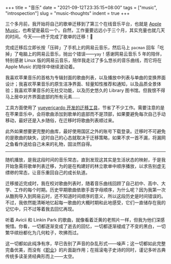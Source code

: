 +++
title = "音乐"
date = "2021-09-12T23:35:15+08:00"
tags = ["music", "introspection"]
slug = "music-thoughts"
indent = true
+++

三个多月前，我开始将自己的歌单迁移到了第三个在线音乐平台，也就是 [Apple Music](/life/apple-music/)，也希望是最后一个。自然，工作量要远远小于三个月，其实充量也就几天的时间。今天——终于完成了歌单的迁移！🎉

完成迁移后立即长按「压碎」了手机上的网易云音乐，然后马上 `pacman` 回车「吃掉」了电脑上的网易云音乐，抛出个错误——`yay`！感谢网易云音乐 5 年的陪伴，特别感谢 Linux 版的网易云音乐，陪伴我走过了多么悠长的音乐曲线，而它将在 Apple Music 的陪伴中继续波动着。

我喜欢苹果音乐的首格为专辑封面的歌曲列表，以及播放中列表与单曲的变换界面设计；我喜欢苹果音乐的原生洁净界面、轻量知性推荐和通知，以及品质全景体验；我喜欢苹果音乐的无社交功能，以及历史悠久的 Library 图书馆。但我恨不得马上居中对齐界面底部的所有元素……

工具方面使用了 [yueyericardo 开发的迁移工具](https://github.com/yueyericardo/Netease-to-Youtube-or-Spotify)，节省了不少工作。需要注意的是在苹果音乐中，会将歌曲添加到歌单的底部而不是顶部，如果要避免每次自己手动移动，最好还是入乡随俗，在迁移时将歌曲列表顺过来。

此外如果想要更完整的曲库，最好使用国区之外的账号下载登录。迁移时不可避免的是歌曲的缺失，这时自己的心态就取决于迁移策略，如果不求一首不漏，将漏网之鱼看作送给自己未来的礼物，固淡然自得。

---

随机播放，是我这段时间的音乐常态，直到发现这其实是生活状态的映射，于是我开始急需将歌单列表迁移，为的是在构建好的林立歌单中顺序播放，以求告别虚无缥缈的常态，让音乐重回自己的成长轨道。

迁移接近完成时，我在校对歌曲列表时，随着音乐曲线回顾了自己初中、高中、大学、工作的每个时期。历史早期歌曲依歌手首字母顺序，为什么呢？因为我第一次从酷狗导入到网易云时，还不知道时间顺序的意义，所以这段历史是时间错误的。不过，我依然能清晰地忆起每一歌曲的大概时期和此地感受，它们一直储存在我的记忆中，只不过等着我去回忆再现。

听着 Avicii 和 Linkin Park 的歌曲，就像看着泛黄的老照片一样，但我为他们深感惋惜。你看，一切都逐渐变成了逝去的回忆，一切都逐渐褪成了不变的黑白，一切繁华缤纷都化为几何粒子，吹拂而过。

这一切都如此纯净有序，早已告别了声音的杂乱形式——噪声；这一切都如此完整完备优美，而没有《[职业](https://en.wikipedia.org/wiki/Profession_(novella))》的片面副作用；在摇滚电子史诗的同时，谨记多听古典传统多读圣贤经典形而上——太空。

